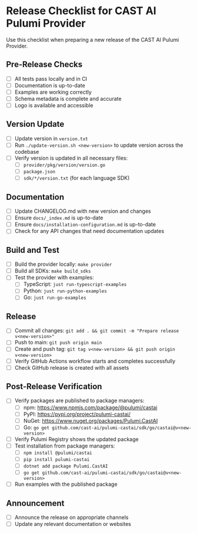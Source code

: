 # Release Checklist for CAST AI Pulumi Provider

Use this checklist when preparing a new release of the CAST AI Pulumi Provider.

## Pre-Release Checks

- [ ] All tests pass locally and in CI
- [ ] Documentation is up-to-date
- [ ] Examples are working correctly
- [ ] Schema metadata is complete and accurate
- [ ] Logo is available and accessible

## Version Update

- [ ] Update version in `version.txt`
- [ ] Run `./update-version.sh <new-version>` to update version across the codebase
- [ ] Verify version is updated in all necessary files:
  - [ ] `provider/pkg/version/version.go`
  - [ ] `package.json`
  - [ ] `sdk/*/version.txt` (for each language SDK)

## Documentation

- [ ] Update CHANGELOG.md with new version and changes
- [ ] Ensure `docs/_index.md` is up-to-date
- [ ] Ensure `docs/installation-configuration.md` is up-to-date
- [ ] Check for any API changes that need documentation updates

## Build and Test

- [ ] Build the provider locally: `make provider`
- [ ] Build all SDKs: `make build_sdks`
- [ ] Test the provider with examples:
  - [ ] TypeScript: `just run-typescript-examples`
  - [ ] Python: `just run-python-examples`
  - [ ] Go: `just run-go-examples`

## Release

- [ ] Commit all changes: `git add . && git commit -m "Prepare release v<new-version>"`
- [ ] Push to main: `git push origin main`
- [ ] Create and push tag: `git tag v<new-version> && git push origin v<new-version>`
- [ ] Verify GitHub Actions workflow starts and completes successfully
- [ ] Check GitHub release is created with all assets

## Post-Release Verification

- [ ] Verify packages are published to package managers:
  - [ ] npm: https://www.npmjs.com/package/@pulumi/castai
  - [ ] PyPI: https://pypi.org/project/pulumi-castai/
  - [ ] NuGet: https://www.nuget.org/packages/Pulumi.CastAI
  - [ ] Go: `go get github.com/cast-ai/pulumi-castai/sdk/go/castai@v<new-version>`
- [ ] Verify Pulumi Registry shows the updated package
- [ ] Test installation from package managers:
  - [ ] `npm install @pulumi/castai`
  - [ ] `pip install pulumi-castai`
  - [ ] `dotnet add package Pulumi.CastAI`
  - [ ] `go get github.com/cast-ai/pulumi-castai/sdk/go/castai@v<new-version>`
- [ ] Run examples with the published package

## Announcement

- [ ] Announce the release on appropriate channels
- [ ] Update any relevant documentation or websites
